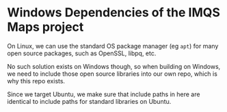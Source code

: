 # Windows Dependencies of the IMQS Maps project

On Linux, we can use the standard OS package manager (eg `apt`) for many open source packages,
such as OpenSSL, libpq, etc.

No such solution exists on Windows though, so when building on Windows, we need to include
those open source libraries into our own repo, which is why this repo exists. 

Since we target Ubuntu, we make sure that include paths in here are identical to include
paths for standard libraries on Ubuntu.